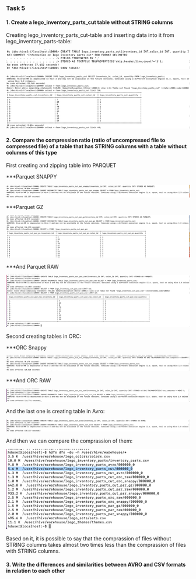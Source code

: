 ### Task 5

#### 1. Create a lego_inventory_parts_cut table without STRING columns

Creating lego_inventory_parts_cut-table and inserting data into it from lego_inventory_parts-table:

![Creating lego_inventory_parts_cut-table](https://github.com/Annassie/BigData-Hadoop/blob/Anna_Niukkanen_task_5/Anna_Niukkanen_task_5/screenshots/create_parts_cut.png)

![Inserting data into table](https://github.com/Annassie/BigData-Hadoop/blob/Anna_Niukkanen_task_5/Anna_Niukkanen_task_5/screenshots/insert_data_to_parts_cut.png)

#### 2. Compare the compression ratio (ratio of uncompressed file to compressed file) of a table that has STRING columns with a table without columns of this type

First creating and zipping table into PARQUET

***Parquet SNAPPY

![Parquet Snappy](https://github.com/Annassie/BigData-Hadoop/blob/Anna_Niukkanen_task_5/Anna_Niukkanen_task_5/screenshots/cut_par_snappy.png)

***Parquet GZ

![Parquet GZ](https://github.com/Annassie/BigData-Hadoop/blob/Anna_Niukkanen_task_5/Anna_Niukkanen_task_5/screenshots/cut_par_gz.png)

***And Parquet RAW

![Parquet RAW](https://github.com/Annassie/BigData-Hadoop/blob/Anna_Niukkanen_task_5/Anna_Niukkanen_task_5/screenshots/cut_par_raw.png)

Second creating tables in ORC:

***ORC Snappy

![ORC Snappy](https://github.com/Annassie/BigData-Hadoop/blob/Anna_Niukkanen_task_5/Anna_Niukkanen_task_5/screenshots/cut_orc_snappy.png)

***And ORC RAW

![Orc raw](https://github.com/Annassie/BigData-Hadoop/blob/Anna_Niukkanen_task_5/Anna_Niukkanen_task_5/screenshots/cut_orc_raw.png)

And the last one is creating table in Avro:

![Avro](https://github.com/Annassie/BigData-Hadoop/blob/Anna_Niukkanen_task_5/Anna_Niukkanen_task_5/screenshots/cut_avro.png)

And then we can compare the comprassion of them:

![Comprassion ratio](https://github.com/Annassie/BigData-Hadoop/blob/Anna_Niukkanen_task_5/Anna_Niukkanen_task_5/screenshots/check_size.png)

Based on it, it is possible to say that the comprassion of files without STRING columns takes almost two times less than the comprassion of files with STRING columns.

#### 3. Write the differences and similarities between AVRO and CSV formats in relation to each other
